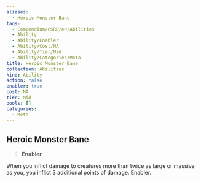 ```yaml
---
aliases:
  - Heroic Monster Bane
tags:
  - Compendium/CSRD/en/Abilities
  - Ability
  - Ability/Enabler
  - Ability/Cost/NA
  - Ability/Tier/Mid
  - Ability/Categories/Meta
title: Heroic Monster Bane
collection: Abilities
kind: Ability
action: false
enabler: true
cost: NA
tier: Mid
pools: []
categories:
  - Meta
---
```

## Heroic Monster Bane  
>**Enabler**
  
When you inflict damage to creatures more than twice as large or massive as you, you inflict 3 additional points of damage. Enabler.